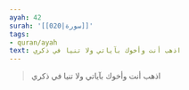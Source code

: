 ```yaml
---
ayah: 42
surah: '[[020|سورة]]'
tags:
- quran/ayah
text: اذهب أنت وأخوك بآياتي ولا تنيا في ذكري
---
```

> اذهب أنت وأخوك بآياتي ولا تنيا في ذكري
